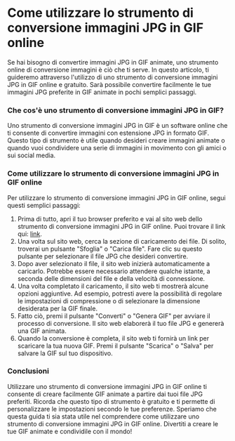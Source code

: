 Come utilizzare lo strumento di conversione immagini JPG in GIF online
======================================================================

Se hai bisogno di convertire immagini JPG in GIF animate, uno strumento online di conversione immagini è ciò che ti serve. In questo articolo, ti guideremo attraverso l'utilizzo di uno strumento di conversione immagini JPG in GIF online e gratuito. Sarà possibile convertire facilmente le tue immagini JPG preferite in GIF animate in pochi semplici passaggi.

### Che cos'è uno strumento di conversione immagini JPG in GIF?

Uno strumento di conversione immagini JPG in GIF è un software online che ti consente di convertire immagini con estensione JPG in formato GIF. Questo tipo di strumento è utile quando desideri creare immagini animate o quando vuoi condividere una serie di immagini in movimento con gli amici o sui social media.

### Come utilizzare lo strumento di conversione immagini JPG in GIF online

Per utilizzare lo strumento di conversione immagini JPG in GIF online, segui questi semplici passaggi:

1. Prima di tutto, apri il tuo browser preferito e vai al sito web dello strumento di conversione immagini JPG in GIF online. Puoi trovare il link qui: [link](https://www.onlinecalculatorsfree.com/it/convert/jpg-to-gif.html).
2. Una volta sul sito web, cerca la sezione di caricamento dei file. Di solito, troverai un pulsante "Sfoglia" o "Carica file". Fare clic su questo pulsante per selezionare il file JPG che desideri convertire.
3. Dopo aver selezionato il file, il sito web inizierà automaticamente a caricarlo. Potrebbe essere necessario attendere qualche istante, a seconda delle dimensioni del file e della velocità di connessione.
4. Una volta completato il caricamento, il sito web ti mostrerà alcune opzioni aggiuntive. Ad esempio, potresti avere la possibilità di regolare le impostazioni di compressione o di selezionare la dimensione desiderata per la GIF finale.
5. Fatto ciò, premi il pulsante "Converti" o "Genera GIF" per avviare il processo di conversione. Il sito web elaborerà il tuo file JPG e genererà una GIF animata.
6. Quando la conversione è completa, il sito web ti fornirà un link per scaricare la tua nuova GIF. Premi il pulsante "Scarica" o "Salva" per salvare la GIF sul tuo dispositivo.

### Conclusioni

Utilizzare uno strumento di conversione immagini JPG in GIF online ti consente di creare facilmente GIF animate a partire dai tuoi file JPG preferiti. Ricorda che questo tipo di strumento è gratuito e ti permette di personalizzare le impostazioni secondo le tue preferenze. Speriamo che questa guida ti sia stata utile nel comprendere come utilizzare uno strumento di conversione immagini JPG in GIF online. Divertiti a creare le tue GIF animate e condividile con il mondo!